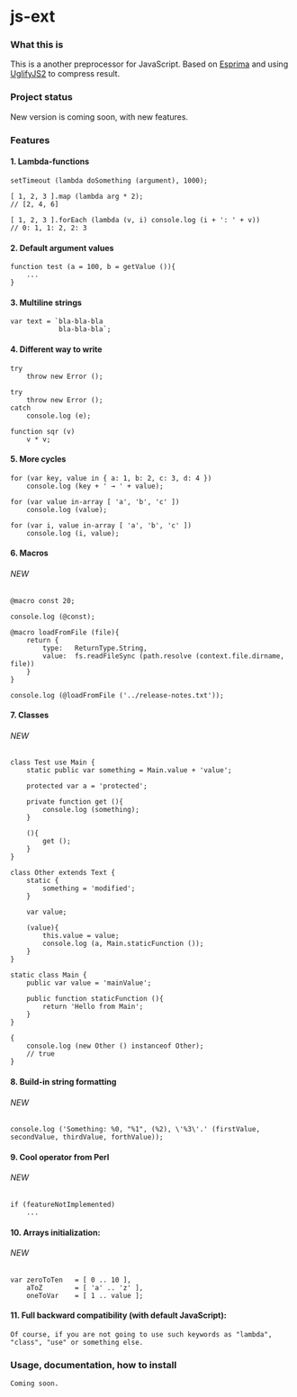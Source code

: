 # js-ext

### What this is

This is a another preprocessor for JavaScript. Based on [Esprima](https://github.com/ariya/esprima) and using [UglifyJS2](https://github.com/mishoo/UglifyJS2) to compress result.

### Project status

New version is coming soon, with new features.

### Features

#### 1. Lambda-functions

	setTimeout (lambda doSomething (argument), 1000);
	
	[ 1, 2, 3 ].map (lambda arg * 2);     
	// [2, 4, 6]
	
	[ 1, 2, 3 ].forEach (lambda (v, i) console.log (i + ': ' + v))
	// 0: 1, 1: 2, 2: 3

#### 2. Default argument values

	function test (a = 100, b = getValue ()){
		...
	}

#### 3. Multiline strings

	var text = `bla-bla-bla
				bla-bla-bla`;
	
#### 4. Different way to write

	try
		throw new Error ();
		
	try
		throw new Error ();
	catch
		console.log (e);
		
	function sqr (v)
		v * v;

#### 5. More cycles

	for (var key, value in { a: 1, b: 2, c: 3, d: 4 })
		console.log (key + ' → ' + value); 

	for (var value in-array [ 'a', 'b', 'c' ])
		console.log (value);

	for (var i, value in-array [ 'a', 'b', 'c' ])
		console.log (i, value);

#### 6. Macros
###### NEW

	@macro const 20;

	console.log (@const);

	@macro loadFromFile (file){
		return {
			type: 	ReturnType.String,
			value: 	fs.readFileSync (path.resolve (context.file.dirname, file))
		}
	}

	console.log (@loadFromFile ('../release-notes.txt'));
				
#### 7. Classes 
###### NEW

	class Test use Main {
		static public var something = Main.value + 'value';

		protected var a = 'protected';
		
		private function get (){
			console.log (something);
		}
		
		(){
			get ();
		}
	}
	
	class Other extends Text {
		static {
			something = 'modified';
		}

		var value;
		
		(value){
			this.value = value;
			console.log (a, Main.staticFunction ());
		}
	}

	static class Main {
		public var value = 'mainValue';

		public function staticFunction (){
			return 'Hello from Main';
		}
	}

	{
		console.log (new Other () instanceof Other);
		// true
	}
		
#### 8. Build-in string formatting 
###### NEW
	
	console.log ('Something: %0, "%1", (%2), \'%3\'.' (firstValue, secondValue, thirdValue, forthValue));

#### 9. Cool operator from Perl 
###### NEW
	
	if (featureNotImplemented)
		...

#### 10. Arrays initialization:
###### NEW
	
	var zeroToTen 	= [ 0 .. 10 ],
		aToZ 		= [ 'a' .. 'z' ],
		oneToVar 	= [ 1 .. value ];
		
#### 11. Full backward compatibility (with default JavaScript):

	Of course, if you are not going to use such keywords as "lambda", "class", "use" or something else.

### Usage, documentation, how to install

	Coming soon.
